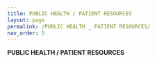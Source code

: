 ```yaml
---
title: PUBLIC HEALTH / PATIENT RESOURCES
layout: page
permalink: /PUBLIC HEALTH _ PATIENT RESOURCES/
nav_order: 5
---
```


**PUBLIC HEALTH / PATIENT RESOURCES**
